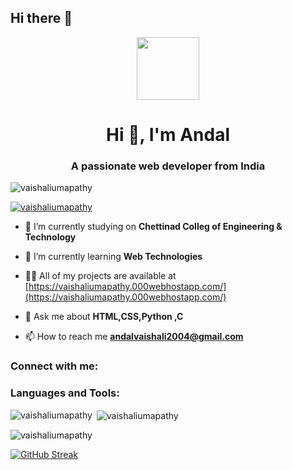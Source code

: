 ## Hi there 👋
<div id="header" align="center">
  <img src="https://media.giphy.com/media/M9gbBd9nbDrOTu1Mqx/giphy.gif" width="100"/>
</div>

<h1 align="center">Hi 👋, I'm Andal</h1>
<h3 align="center">A passionate web developer from India</h3>

<p align="left"> <img src="https://komarev.com/ghpvc/?username=vaishaliumapathy&label=Profile%20views&color=0e75b6&style=flat" alt="vaishaliumapathy" /> </p>

<p align="left"> <a href="https://github.com/ryo-ma/github-profile-trophy"><img src="https://github-profile-trophy.vercel.app/?username=vaishaliumapathy" alt="vaishaliumapathy" /></a> </p>

- 🔭 I’m currently studying on **Chettinad Colleg of Engineering & Technology**

- 🌱 I’m currently learning **Web Technologies**

- 👨‍💻 All of my projects are available at [https://vaishaliumapathy.000webhostapp.com/](https://vaishaliumapathy.000webhostapp.com/)

- 💬 Ask me about **HTML,CSS,Python ,C**

- 📫 How to reach me **andalvaishali2004@gmail.com**

<h3 align="left">Connect with me:</h3>
<p align="left">
</p>

<h3 align="left">Languages and Tools:</h3>


<p><img align="left" src="https://github-readme-stats.vercel.app/api/top-langs?username=vaishaliumapathy&show_icons=true&locale=en&layout=compact" alt="vaishaliumapathy" /></p>

<p>&nbsp;<img align="center" src="https://github-readme-stats.vercel.app/api?username=vaishaliumapathy&show_icons=true&locale=en" alt="vaishaliumapathy" /></p>

<p><img align="center" src="https://github-readme-streak-stats.herokuapp.com/?user=vaishaliumapathy&" alt="vaishaliumapathy" /></p>

<a href="https://git.io/streak-stats"><img src="https://github-readme-streak-stats.herokuapp.com?user=VaishaliUmapathy&theme=dark&hide_border=true" alt="GitHub Streak" /></a>
